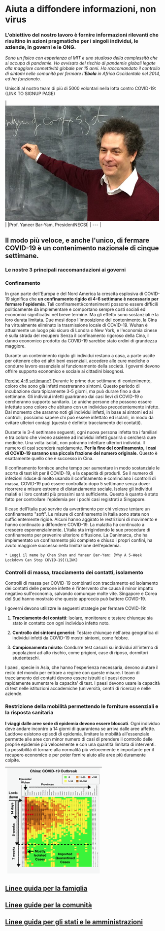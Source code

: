 # Aiuta a diffondere informazioni, non virus

### L'obiettivo del nostro lavoro è fornire informazioni rilevanti che risultino in azioni pragmatiche per i singoli individui, le aziende, in governi e le ONG.

_Sono un fisico con esperienza al MIT e uno studioso della complessità che si occupa di pandemie. Ho avvisato del rischio di pandemie globali legate alla maggiore connettività globale per 15 anni. Ho raccomandato il controllo di sintomi nelle comunità per fermare l'**Ebola** in Africa Occidentale nel 2014, ed ha funzionato._

Unisciti al nostro team di più di 5000 volontari nella lotta contro COVID-19: (LINK TO SIGNUP PAGE)

|![yaneer](../0_english_source/images/Yaneer.jpg)|
|Prof. Yaneer Bar-Yam, PresidentNECSI|
| --- |

## Il modo più veloce, e anche l'unico, di fermare COVID-19 è un contenimento nazionale di cinque settimane.

### Le nostre 3 principali raccomandazioni ai governi
### Confinamento

In gran parte dell'Europa e del Nord America la crescita esplosiva di COVID-19 significa che **un confinamento rigido di 4-6 settimane è necessario per fermare l'epidemia**. Tali confinamenti/contenimenti possono essere difficili politicamente da implementare e comportano sempre costi sociali ed economici significativi nel breve termine. Ma gli effetto sono sostanziali e la loro durata limitata. Due mesi dopo l'imposizione del contenimento, la Cina ha virtualmente eliminato la trasmissione locale di COVID-19. Wuhan è attualmente un luogo più sicuro di Londra o New York, e l'economia cinese è sulla strada del recupero Senza il confinamento rigoroso della Cina, il danno economico prodotto da COVID-19 sarebbe stato ordini di grandezza maggiore.

Durante un contenimento rigido gli individui restano a casa, a parte uscite per ottenere cibo ed altri beni essenziali, accedere alle cure mediche o condurre lavoro essenziale al funzionamento della società. I governi devono offrire supporto economico e sociale ai cittadini bisognosi.

[Perchè 4-6 settimane?](https://github.com/necsi/source-translation-text/raw/master/italian/pdf/5weeks_it.pdf) Durante le prime due settimane di contenimento, coloro che sono già infetti mostreranno sintomi. Questo periodo di incubazione dura tipicamente 3-5 giorni, ma può durare fino a due settimane. Gli individui infetti guariranno dai casi lievi di COVID-19 o cercheranno supporto sanitario. Le uniche persone che possono essere infettate sono coloro che abitano con un individuo precedentemente infetto. Dal momento che saranno noti gli individui infetti, in base ai sintomi ed ai controlli, possiamo sapere chi può essere infettato ed isolarli, in modo da evitare ulteiori contagi (questo è definito tracciamento dei contatti).

Durante le 3-4 settimane seguenti, ogni nuova persona infetta tra i familiari e tra coloro che vivono assieme ad individui infetti guarirà o cercherà cure mediche. Una volta isolati, non potranno infettare ulteriori individui. Il numero di casi scenderà rapidamente. **Per la fine del confinamento, i casi di COVID-19 saranno una piccola frazione del numero originale.** Questo è esattamente quello che è successo in Cina.

Il confinamento fornisce anche tempo per aumentare in modo sostanziale le scorte di test kit per il COVID-19, e la capacità di produrli. Se il numero di infezioni riduce di molto usando il confinamento e cominciano i controlli di massa, COVID-19 può essere controllato dopo 5 settimane senza dover ricorrere a misure estreme di distanziamento sociale. Isolare gli individui malati e i loro contatti più prossimi sarà sufficiente. Questo è quanto è stato fatto per controllare l'epidemia per i pochi casi registrati a Singapore.

Il caso dell'Italia può servire da avvertimento per chi volesse tentare un confinamento "soft". Le misure di confinamento in Italia sono state non sufficientemente rigide. Alcuni  hanno aggirato le restrizioni di movimento e hanno continuato a diffondere COVID-19. La malattia ha continuato a crescere esponenzialmente. L'italia sta irrigindendo le sue procedure di confinamento per prevenire ulteriore diffusione. La Danimarca, che ha implementato un confinamento più completo e chiuso i propri confini, ha avuto maggiore successo nella limitazione dell'epidemia.


    * Leggi il meme by Chen Shen and Yaneer Bar-Yam: [Why A 5-Week Lockdown Can Stop COVID-19](LINK)


### Controlli di massa, tracciamento dei contatti, isolamento

Controlli di massa per COVID-19 combinati con tracciamento ed isolamento dei contatti delle persone infette è l'intervento che causa il minor impatto negativo sull'economia, salvando comunque molte vite. Singapore e Corea del Sud hanno mostrato che questo approccio può battere COVID-19.

I governi devono utilizzre le seguenti strategie per fermare COVID-19:

1. **Tracciamento dei contatti**: Isolare, monitorare e testare chiunque sia stato in contatto con ogni individuo infetto noto.

2. **Controllo dei sintomi generici**: Testare chiunque nell'area geografica di individui infetti da COVID-19 mostri sintomi, come febbre.

3. **Campionamento mirato**: Condurre test casuali su individui all'interno di popolazioni ad alto rischio, come prigioni, case di riposo, dormitori studenteschi.

I paesi, specie in Asia, che hanno l'esperienza necessaria, devono aiutare il resto del mondo per entrare a regime con queste misure. I team di tracciamento dei contatti devono essere istruiti e i paesi devono rapidamente aumentare la capacita' di test. I paesi devono usare la capacità di test nelle istituzioni accademiche (università, centri di ricerca) e nelle aziende.

### Restrizione della mobilità permettendo le forniture essenziali e la risposta sanitaria

**I viaggi dalle aree sede di epidemia devono essere bloccati**. Ogni individuo deve andare incontro a 14 giorni di quarantena se arriva dalle aree affette. Laddove esistono episodi di epidemia, limitare la mobilità all'essenziale permette alle aree con minor numero di casi di prendere il controllo delle proprie epidemie più velocemente e con una quantità limitata di interventi. La possibilità di tornare alla normalità più velocemente è importante per il recupero economico e per poter fornire aiuto alle aree più duramente colpite.


|![chinadynamics](../0_english_source/images/ChinaDynamics.png)|
| --- |

## [Linee guida per la famiglia](https://github.com/necsi/source-translation-text/blob/master/0_english_source/pdf/family_en.pdf)
## [Linee guide per la comunità](https://github.com/necsi/source-translation-text/blob/master/0_english_source/pdf/individual_community_government_en.pdf)
## [Linee guida per gli stati e le amministrazioni](https://github.com/necsi/source-translation-text/blob/master/0_english_source/pdf/individual_community_government_en.pdf)

